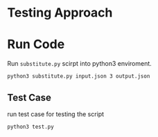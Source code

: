 # Testing Approach


# Run Code
Run `substitute.py` scirpt into python3 enviroment.
```
python3 substitute.py input.json 3 output.json
```
## Test Case

run test case for testing the script 

```
python3 test.py
```
